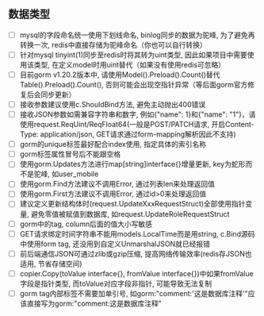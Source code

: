 ## 数据类型

- [ ] mysql的字段命名统一使用下划线命名, binlog同步的数据为驼峰, 为了避免再转换一次, redis中直接存储为驼峰命名（你也可以自行转换）
- [ ] 针对mysql tinyint(1)同步至redis时将其转为uint类型, 因此如果项目中需要使用该类型, 在定义model时用uint替代（如果没有使用redis可忽略）
- [ ] 目前gorm v1.20.2版本中, 请使用Model().Preload().Count()替代Table().Preload().Count(), 否则可能会出现空指针异常（等后面gorm官方修复后会同步更新）
- [ ] 接收参数建议使用c.ShouldBind方法, 避免主动抛出400错误
- [ ] 接收JSON参数如需兼容字符串和数字, 例如{"name": 1}和{"name": "1"}，请使用request.ReqUint/ReqFloat64(一般是POST/PATCH请求, 开启Content-Type:
  application/json, GET请求通过form-mapping解析因此不支持)
- [ ] gorm的unique标签最好配合index使用, 指定具体的索引名称
- [ ] gorm标签属性冒号后不能跟空格
- [ ] 使用gorm.Updates方法进行map[string]interface{}增量更新, key为蛇形而不是驼峰, 如user_mobile
- [ ] 使用gorm.Find方法建议不调用Error, 通过列表len来处理返回值
- [ ] 使用gorm.First方法建议不调用Error, 通过id>0来处理返回值
- [ ] 建议定义更新结构体时(request.UpdateXxxRequestStruct)全部使用指针变量, 避免零值被赋值到数据库, 如request.UpdateRoleRequestStruct
- [ ] gorm中的tag, column后面的值大小写敏感
- [ ] GET请求绑定时间字符串不能用models.LocalTime而是用string, c.Bind源码中使用form tag, 还没用到自定义UnmarshalJSON就已经报错
- [ ] 前后端通信JSON可通过zlib或gzip压缩, 提高网络传输效率(redis存JSON也适用, 节省存储空间)
- [ ] copier.Copy(toValue interface{}, fromValue interface{})中如果fromValue字段是指针类型, 而toValue对应字段非指针, 可能导致无法复制
- [ ] gorm tag内部标签不需要加单引号, 如gorm:"comment:'这是数据库注释'"应该直接写为gorm:"comment:这是数据库注释"
